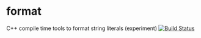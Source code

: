 # format
C++ compile time tools to format string literals (experiment)
[![Build Status](https://travis-ci.org/LuisAyuso/format.svg?branch=master)](https://travis-ci.org/LuisAyuso/format)


